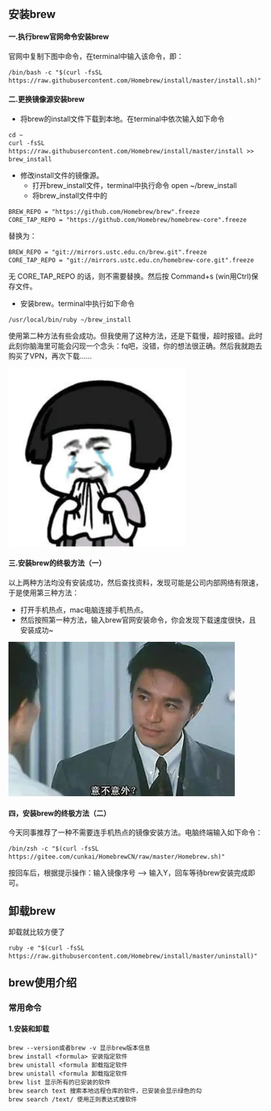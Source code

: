 ## 安装brew
#### 一.执行brew官网命令安装brew
官网中复制下图中命令，在terminal中输入该命令，即：
```
/bin/bash -c "$(curl -fsSL https://raw.githubusercontent.com/Homebrew/install/master/install.sh)"
```
#### 二.更换镜像源安装brew
* 将brew的install文件下载到本地。在terminal中依次输入如下命令
```
cd ~
curl -fsSL https://raw.githubusercontent.com/Homebrew/install/master/install >> brew_install
```
* 修改install文件的镜像源。
    * 打开brew_install文件，terminal中执行命令 open ~/brew_install
    * 将brew_install文件中的
```
BREW_REPO = "https://github.com/Homebrew/brew".freeze
CORE_TAP_REPO = "https://github.com/Homebrew/homebrew-core".freeze
```
替换为：
```
BREW_REPO = "git://mirrors.ustc.edu.cn/brew.git".freeze
CORE_TAP_REPO = "git://mirrors.ustc.edu.cn/homebrew-core.git".freeze
```
无 CORE_TAP_REPO 的话，则不需要替换。然后按 Command+s (win用Ctrl)保存文件。
* 安装brew。terminal中执行如下命令
```
/usr/local/bin/ruby ~/brew_install
```
使用第二种方法有些会成功。但我使用了这种方法，还是下载慢，超时报错。此时此刻你脑海里可能会闪现一个念头：fq吧，没错，你的想法很正确。然后我就跑去购买了VPN，再次下载......

![](../../../photo/哭泣.jpg)

#### 三.安装brew的终极方法（一）
以上两种方法均没有安装成功，然后查找资料，发现可能是公司内部网络有限速，于是使用第三种方法：
* 打开手机热点，mac电脑连接手机热点。
* 然后按照第一种方法，输入brew官网安装命令，你会发现下载速度很快，且安装成功~

![](../../../photo/意不意外？.jpg)

#### 四，安装brew的终极方法（二）
今天同事推荐了一种不需要连手机热点的镜像安装方法。电脑终端输入如下命令：
```
/bin/zsh -c "$(curl -fsSL https://gitee.com/cunkai/HomebrewCN/raw/master/Homebrew.sh)"
```
按回车后，根据提示操作：输入镜像序号 --> 输入Y，回车等待brew安装完成即可。

## 卸载brew
卸载就比较方便了
```
ruby -e "$(curl -fsSL https://raw.githubusercontent.com/Homebrew/install/master/uninstall)"

```
## brew使用介绍
### 常用命令
#### 1.安装和卸载
```
brew --version或者brew -v 显示brew版本信息
brew install <formula> 安装指定软件
brew unistall <formula 卸载指定软件
brew unistall <formula 卸载指定软件
brew list 显示所有的已安装的软件
brew search text 搜索本地远程仓库的软件，已安装会显示绿色的勾
brew search /text/ 使用正则表达式搜软件
```